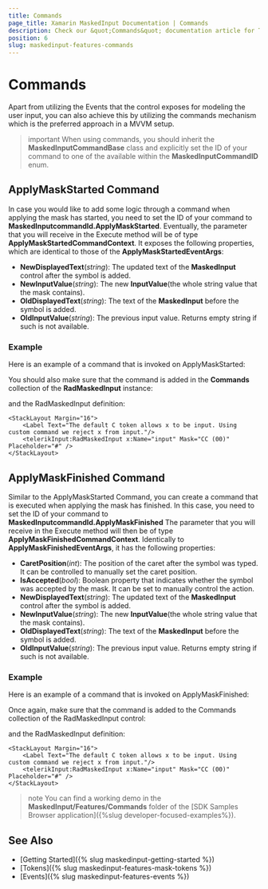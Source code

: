 ```yaml
---
title: Commands
page_title: Xamarin MaskedInput Documentation | Commands
description: Check our &quot;Commands&quot; documentation article for Telerik MaskedInput for Xamarin control.
position: 6
slug: maskedinput-features-commands
---
```


# Commands

Apart from utilizing the Events that the control exposes for modeling the user input, you can also achieve this by utilizing the commands mechanism which is the preferred approach in a MVVM setup.

>important When using commands, you should inherit the **MaskedInputCommandBase** class and explicitly set the ID of your command to one of the available within the **MaskedInputCommandID** enum. 

## ApplyMaskStarted Command

In case you would like to add some logic through a command when applying the mask has started, you need to set the ID of your command to **MaskedInputcommandId.ApplyMaskStarted**. Eventually, the parameter that you will receive in the Execute method will be of type **ApplyMaskStartedCommandContext**. It exposes the following properties, which are identical to those of the **ApplyMaskStartedEventArgs**:

* **NewDisplayedText**(*string*): The updated text of the **MaskedInput** control after the symbol is added.
* **NewInputValue**(*string*): The new **InputValue**(the whole string value that the mask contains).
* **OldDisplayedText**(*string*): The text of the **MaskedInput** before the symbol is added.
* **OldInputValue**(*string*): The previous input value. Returns empty string if such is not available. 

### Example

Here is an example of a command that is invoked on ApplyMaskStarted:

<snippet id='maskedinput-features-commands-applymaskstarted-implementation'/> 

You should also make sure that the command is added in the **Commands** collection of the **RadMaskedInput** instance:

<snippet id='maskedinput-features-commands-applymaskstarted-added'/> 

and the RadMaskedInput definition:

```XAML
<StackLayout Margin="16">
    <Label Text="The default C token allows x to be input. Using custom command we reject x from input."/>
    <telerikInput:RadMaskedInput x:Name="input" Mask="CC (00)" Placeholder="#" />
</StackLayout>
```

## ApplyMaskFinished Command

Similar to the ApplyMaskStarted Command, you can create a command that is executed when applying the mask has finished. In this case, you need to set the ID of your command to **MaskedInputcommandId.ApplyMaskFinished** The parameter that you will receive in the Execute method will then be of type **ApplyMaskFinishedCommandContext**. Identically to **ApplyMaskFinishedEventArgs**, it has the following properties:

* **CaretPosition**(*int*): The position of the caret after the symbol was typed. It can be controlled to manually set the caret position.
* **IsAccepted**(*bool*): Boolean property that indicates whether the symbol was accepted by the mask. It can be set to manually control the action.
* **NewDisplayedText**(*string*): The updated text of the **MaskedInput** control after the symbol is added.
* **NewInputValue**(*string*): The new **InputValue**(the whole string value that the mask contains).
* **OldDisplayedText**(*string*): The text of the **MaskedInput** before the symbol is added.
* **OldInputValue**(*string*): The previous input value. Returns empty string if such is not available. 

### Example

Here is an example of a command that is invoked on ApplyMaskFinished:

<snippet id='maskedinput-features-commands-applymaskfinished-implementation'/> 

Once again, make sure that the command is added to the Commands collection of the RadMaskedInput control:

<snippet id='maskedinput-features-commands-applymaskfinished-added'/>

and the RadMaskedInput definition:

```XAML
<StackLayout Margin="16">
    <Label Text="The default C token allows x to be input. Using custom command we reject x from input."/>
    <telerikInput:RadMaskedInput x:Name="input" Mask="CC (00)" Placeholder="#" />
</StackLayout>
```

>note You can find a working demo in the **MaskedInput/Features/Commands** folder of the [SDK Samples Browser application]({%slug developer-focused-examples%}). 

## See Also

* [Getting Started]({% slug maskedinput-getting-started %})
* [Tokens]({% slug maskedinput-features-mask-tokens %})
* [Events]({% slug maskedinput-features-events %})